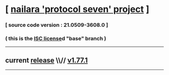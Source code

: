 
# [ [nailara 'protocol seven' project](http://nailara.network/) ]

### [ source code version : 21.0509-3608.0 ]

### ( this is the [ISC license](license)d "base" branch )
---
## current [release](https://github.com/taekiten/nailara/releases) \\\\// [v1.77.1](https://github.com/taekiten/nailara/releases/tag/v1.77.1)
---
